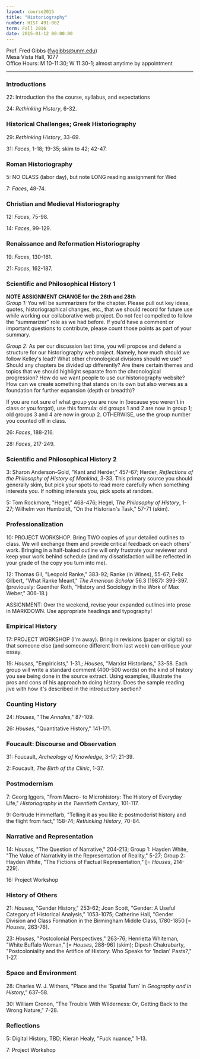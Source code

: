```yaml
---
layout: course2015 
title: "Historiography"
number: HIST 491-002
term: Fall 2016
date: 2015-01-12 00:00:00
---
```


Prof. Fred Gibbs \([fwgibbs@unm.edu](mailto:fwgibbs@unm.edu)\)    
Mesa Vista Hall, 1077    
Office Hours: M 10-11:30; W 11:30-1; almost anytime by appointment    

-----

### Introductions
22: Introduction the the course, syllabus, and expectations

24: _Rethinking History_, 6-32.  


### Historical Challenges; Greek Historiography
29: _Rethinking History_, 33-69.  

31: _Faces_, 1-18; 19-35; skim to 42; 42-47. 


### Roman Historiography
5: NO CLASS (labor day), but note LONG reading assignment for Wed

7: _Faces_, 48-74.  


### Christian and Medieval Historiography
12: _Faces_, 75-98.  

14: _Faces_, 99-129.  


### Renaissance and Reformation Historiography
19: _Faces_, 130-161.   

21: _Faces_, 162-187.  


### Scientific and Philosophical History 1

**NOTE ASSIGNMENT CHANGE for the 26th and 28th**    
_Group 1:_ You will be summarizers for the chapter. Please pull out key ideas, quotes, historiographical changes, etc., that we should record for future use while working our collaborative web project. Do not feel compelled to follow the "summarizer" role as we had before. If you'd have a comment or important questions to contribute, please count those points as part of your summary.

_Group 2:_ As per our discussion last time, you will propose and defend a structure for our historiography web project. Namely, how much should we follow Kelley's lead? What other chronological divisions should we use? Should any chapters be divided up differently? Are there certain themes and topics that we should highlight separate from the chronological progression? How do we want people to use our historiography website? How can we create something that stands on its own but also werves as a foundation for further expansion (depth or breadth)?

If you are not sure of what group you are now in (because you weren't in class or you forgot), use this formula: old groups 1 and 2 are now in group 1; old groups 3 and 4 are now in group 2. OTHERWISE, use the group number you counted off in class. 

26: _Faces_, 188-216.  

28: _Faces_, 217-249.  


### Scientific and Philosophical History 2
3: Sharon Anderson-Gold, "Kant and Herder," 457-67; Herder, _Reflections of the Philosophy of History of Mankind_, 3-33. This primary source you should generally skim, but pick your spots to read more carefully when something interests you. If nothing interests you, pick spots at random.  

5: Tom Rockmore, "Hegel," 468-476; Hegel, _The Philosophy of History_, 1-27; Wilhelm von Humboldt, "On the Historian's Task," 57-71 (skim).  

 
### Professionalization 
10: PROJECT WORKSHOP. Bring TWO copies of your detailed outlines to class. We will exchange them and provide critical feedback on each others' work. Bringing in a half-baked outline will only frustrate your reviewer and keep your work behind schedule (and my dissatisfaction will be reflected in your grade of the copy you turn into me). 

12: Thomas Gil, "Leopold Ranke," 383-92; Ranke (in Wines), 55-67; Felix Gilbert, "What Ranke Meant," _The American Scholar_ 56.3 (1987): 393-397. (previously: Guenther Roth, "History and Sociology in the Work of Max Weber," 306-18.)

ASSIGNMENT: Over the weekend, revise your expanded outlines into prose in MARKDOWN. Use appropriate headings and typography! 

### Empirical History
17: PROJECT WORKSHOP (I'm away). Bring in revisions (paper or digital) so that someone else (and someone different from last week) can critique your essay.

19: _Houses_, "Empiricists," 1-31.; _Houses_, "Marxist Historians," 33-58. Each group will write a standard comment (400-500 words) on the kind of history you see being done in the source extract. Using examples, illustrate the pros and cons of his approach to doing history. Does the sample reading jive with how it's described in the introductory section?


### Counting History
24: _Houses_, "The _Annales_," 87-109.

26: _Houses_, "Quantitative History," 141-171.


### Foucault: Discourse and Observation
31: Foucault, _Archeology of Knowledge_, 3-17; 21-39. 

2: Foucault, _The Birth of the Clinic_, 1-37. 


### Postmodernism
7: Georg Iggers, "From Macro- to Microhistory: The History of Everyday Life," _Historiography in the Twentieth Century_, 101-117.

9: Gertrude Himmelfarb, "Telling it as you like it: postmoderist history and the flight from fact," 158-74; _Rethinking History_, 70-84.


### Narrative and Representation
14: _Houses_, "The Question of Narrative," 204-213; Group 1: Hayden White, "The Value of Narrativity in the Representation of Reality," 5-27; Group 2: Hayden White, "The Fictions of Factual Representation," [= _Houses_, 214-229]. 

16: Project Workshop


### History of Others
21: _Houses_, "Gender History," 253-62; Joan Scott, "Gender: A Useful Category of Historical Analysis," 1053-1075; Catherine Hall, "Gender Division and Class Formation in the Birmingham Middle Class, 1780-1850 [= _Houses_, 263-76].

23: _Houses_, "Postcolonial Perspectives," 263-76; Henrietta Whiteman, "White Buffalo Woman," \[= _Houses_, 288-96] (skim); Dipesh Chakrabarty, "Postcoloniality and the Artifice of History: Who Speaks for 'Indian' Pasts?," 1-27.  


### Space and Environment
28: Charles W. J. Withers, "Place and the ‘Spatial Turn’ in _Geography and in History_,” 637–58.  

30: William Cronon, "The Trouble With Wilderness: Or, Getting Back to the Wrong Nature," 7-28.


### Reflections
5: Digital History, TBD; Kieran Healy, "Fuck nuance," 1-13.

7: Project Workshop 

